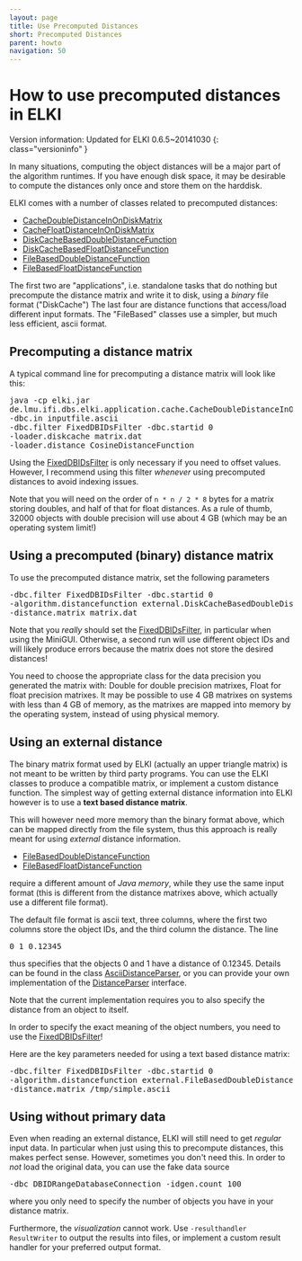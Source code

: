 ```yaml
---
layout: page
title: Use Precomputed Distances
short: Precomputed Distances
parent: howto
navigation: 50
---
```



How to use precomputed distances in ELKI
========================================

Version information: Updated for ELKI 0.6.5~20141030
{: class="versioninfo" }

In many situations, computing the object distances will be a major part of the algorithm runtimes. If you have enough disk space, it may be desirable to compute the distances only once and store them on the harddisk.

ELKI comes with a number of classes related to precomputed distances:

- [CacheDoubleDistanceInOnDiskMatrix](/releases/current/doc/de/lmu/ifi/dbs/elki/application/cache/CacheDoubleDistanceInOnDiskMatrix.html)
- [CacheFloatDistanceInOnDiskMatrix](/releases/current/doc/de/lmu/ifi/dbs/elki/application/cache/CacheFloatDistanceInOnDiskMatrix.html)
- [DiskCacheBasedDoubleDistanceFunction](/releases/current/doc/de/lmu/ifi/dbs/elki/distance/distancefunction/external/DiskCacheBasedDoubleDistanceFunction.html)
- [DiskCacheBasedFloatDistanceFunction](/releases/current/doc/de/lmu/ifi/dbs/elki/distance/distancefunction/external/DiskCacheBasedFloatDistanceFunction.html)
- [FileBasedDoubleDistanceFunction](/releases/current/doc/de/lmu/ifi/dbs/elki/distance/distancefunction/external/FileBasedDoubleDistanceFunction.html)
- [FileBasedFloatDistanceFunction](/releases/current/doc/de/lmu/ifi/dbs/elki/distance/distancefunction/external/FileBasedFloatDistanceFunction.html)

The first two are "applications", i.e. standalone tasks that do nothing but precompute the distance matrix and write it to disk, using a *binary* file format ("DiskCache") The last four are distance functions that access/load different input formats. The "FileBased" classes use a simpler, but much less efficient, ascii format.

Precomputing a distance matrix
------------------------------

A typical command line for precomputing a distance matrix will look like this:

<pre>
java -cp elki.jar
de.lmu.ifi.dbs.elki.application.cache.CacheDoubleDistanceInOnDiskMatrix
-dbc.in inputfile.ascii
-dbc.filter FixedDBIDsFilter -dbc.startid 0
-loader.diskcache matrix.dat
-loader.distance CosineDistanceFunction
</pre>

Using the [FixedDBIDsFilter](/releases/current/doc/de/lmu/ifi/dbs/elki/datasource/filter/FixedDBIDsFilter.html) is only necessary if you need to offset values. However, I recommend using this filter *whenever* using precomputed distances to avoid indexing issues.

Note that you will need on the order of `n * n / 2 * 8` bytes for a matrix storing doubles, and half of that for float distances. As a rule of thumb, 32000 objects with double precision will use about 4 GB (which may be an operating system limit!)

Using a precomputed (binary) distance matrix
--------------------------------------------

To use the precomputed distance matrix, set the following parameters

<pre>
-dbc.filter FixedDBIDsFilter -dbc.startid 0
-algorithm.distancefunction external.DiskCacheBasedDoubleDistanceFunction
-distance.matrix matrix.dat
</pre>

Note that you *really* should set the [FixedDBIDsFilter](/releases/current/doc/de/lmu/ifi/dbs/elki/datasource/filter/FixedDBIDsFilter.html), in particular when using the MiniGUI. Otherwise, a second run will use different object IDs and will likely produce errors because the matrix does not store the desired distances!

You need to choose the appropriate class for the data precision you generated the matrix with: Double for double precision matrixes, Float for float precision matrixes. It may be possible to use 4 GB matrixes on systems with less than 4 GB of memory, as the matrixes are mapped into memory by the operating system, instead of using physical memory.

Using an external distance
--------------------------

The binary matrix format used by ELKI (actually an upper triangle matrix) is not meant to be written by third party programs. You can use the ELKI classes to produce a compatible matrix, or implement a custom distance function. The simplest way of getting external distance information into ELKI however is to use a **text based distance matrix**.

This will however need more memory than the binary format above, which can be mapped directly from the file system, thus this approach is really meant for using *external* distance information.

- [FileBasedDoubleDistanceFunction](/releases/current/doc/de/lmu/ifi/dbs/elki/distance/distancefunction/external/FileBasedDoubleDistanceFunction.html)
- [FileBasedFloatDistanceFunction](/releases/current/doc/de/lmu/ifi/dbs/elki/distance/distancefunction/external/FileBasedFloatDistanceFunction.html)

require a different amount of *Java memory*, while they use the same input format (this is different from the distance matrixes above, which actually use a different file format).

The default file format is ascii text, three columns, where the first two columns store the object IDs, and the third column the distance. The line

<pre>
0 1 0.12345
</pre>

thus specifies that the objects 0 and 1 have a distance of 0.12345. Details can be found in the class [AsciiDistanceParser](/releases/current/doc/de/lmu/ifi/dbs/elki/distance/distancefunction/external/AsciiDistanceParser.html), or you can provide your own implementation of the [DistanceParser](/releases/current/doc/de/lmu/ifi/dbs/elki/distance/distancefunction/external/DistanceParser.html) interface.

Note that the current implementation requires you to also specify the distance from an object to itself.

In order to specify the exact meaning of the object numbers, you need to use the [FixedDBIDsFilter](/releases/current/doc/de/lmu/ifi/dbs/elki/datasource/filter/FixedDBIDsFilter.html)!

Here are the key parameters needed for using a text based distance matrix:

<pre>
-dbc.filter FixedDBIDsFilter -dbc.startid 0
-algorithm.distancefunction external.FileBasedDoubleDistanceFunction
-distance.matrix /tmp/simple.ascii
</pre>

Using without primary data
--------------------------

Even when reading an external distance, ELKI will still need to get *regular* input data. In particular when just using this to precompute distances, this makes perfect sense. However, sometimes you don't need this. In order to *not* load the original data, you can use the fake data source

<pre>
-dbc DBIDRangeDatabaseConnection -idgen.count 100
</pre>

where you only need to specify the number of objects you have in your distance matrix.

Furthermore, the *visualization* cannot work. Use `-resulthandler ResultWriter` to output the results into files, or implement a custom result handler for your preferred output format.
